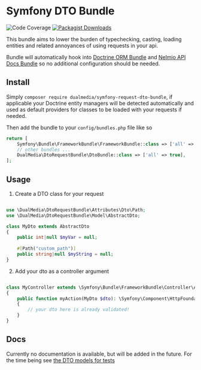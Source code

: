 # Symfony DTO Bundle

![Code Coverage](https://camo.githubusercontent.com/ffe54b3b9a48d4d6bd374e2630b48e088c99858500db95ebed37184e8c1a6a3b/68747470733a2f2f696d672e736869656c64732e696f2f62616467652f436f6465253230436f7665726167652d38342532352d737563636573733f7374796c653d666c6174)
[![Packagist Downloads](https://img.shields.io/packagist/dt/dualmedia/symfony-request-dto-bundle)](https://packagist.org/packages/dualmedia/symfony-request-dto-bundle)

This bundle aims to lower the burden of typechecking, casting, loading entities
and related annoyances of using requests in your api.

Bundle will automatically hook into [Doctrine ORM Bundle](https://github.com/doctrine/DoctrineBundle) and [Nelmio API Docs Bundle](https://github.com/nelmio/NelmioApiDocBundle) so no additional configuration should be needed.

## Install

Simply `composer require dualmedia/symfony-request-dto-bundle`, if applicable your Doctrine entity managers will be detected automatically and used as default providers for classes to be loaded with your requests if needed.

Then add the bundle to your `config/bundles.php` file like so

```php
return [
    Symfony\Bundle\FrameworkBundle\FrameworkBundle::class => ['all' => true],
    // other bundles ...
    DualMedia\DtoRequestBundle\DtoBundle::class => ['all' => true],
];
```

## Usage

1. Create a DTO class for your request

```php

use \DualMedia\DtoRequestBundle\Attributes\Dto\Path;
use \DualMedia\DtoRequestBundle\Model\AbstractDto;

class MyDto extends AbstractDto
{
    public int|null $myVar = null;
    
    #[Path("custom_path")]
    public string|null $myString = null;
}

```

2. Add your dto as a controller argument

```php

class MyController extends \Symfony\Bundle\FrameworkBundle\Controller\AbstractController
{
    public function myAction(MyDto $dto): \Symfony\Component\HttpFoundation\Response
    {
        // your dto here is already validated!
    }
}
```

## Docs

Currently no documentation is available, but will be added in the future. For the time being see [the DTO models for tests](tests/Fixtures/Model/Dto)
